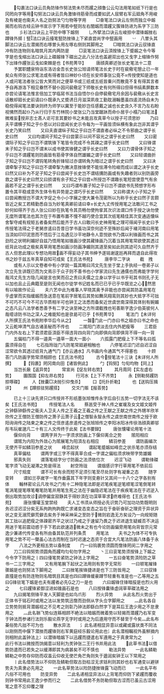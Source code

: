 <!-- { "loadSidebar": true } -->
　　勾裹法口诀云员角防锋作努法势未尽而趯之顔鲁公云勾法用笔如纸下行是也冈罔向字等用勾努法口诀云员角激锋待筋骨而成要如武人屈臂右军云廻角不用峻及有棱是也衞夫人名之劲努法勺匀物等字用
　　□奋笔法口诀云左侧而独立中衂揭而右钩古经云钟书宣示字下用若中竪则左右闇衂而潜趯又簇锋防进为系字下三防也
　　彡衫法口诀云上平防中啄下衂侧
　　乚外擘法口诀云左峻掠中潜锋衂挫右蹲锋外掷丨竪法口诀云擡笔竪防挫锋上下紧直尝尚字中竪画用
　　丷　八曽头其脚法口诀云左潜揭而右啄曽头用左啄右侧则其脚用之
　　□暗筑法口诀云驭锋直冲有防连物则名暗筑月其内两防是
　　□衮笔法口诀云湏按锋上下蹙衂之令今等字是也戋缩出法口诀云上磔衂锋下磔出之此八分法也盖避双出也又戋字上缩锋作努下出锋作趯张云戋如束棘是也【书苑菁华】
　　唐顔真卿述张长史笔法十二意
　　予罢职醴泉特诣东洛访金吾长史张公旭请师笔法长史于时在裴儆宅憩止已一年矣众有师张公求笔法或有得者皆曰神妙仆顷在长安师事张公竟不传授使知是道也人或问笔法者张公皆大笑而对之便草书或三纸或五纸皆乗兴而散竟不复有得其言者予自再游洛下相见眷然不替仆因问裴儆足下师敬长史有何所得曰但得书绢素屏数本亦尝论请笔法惟言倍加工学临冩书法当自悟尔仆自停裴儆宅月余因与裴儆从长史言话散却廻长史前请曰仆既承九丈奬诱日月滋深夙夜工勤耽溺翰墨虽四逺流扬自未为稳傥得闻笔法要诀则终为师学以冀至于能妙岂任感戴之诚也长史良久不言乃左右盼视怫然而起仆乃从行归于东竹林院小堂张公乃当堂踞牀而命仆居乎小榻乃曰笔法微难妄授非志士髙人讵可言其要妙书之未能且攻真草今以授子可须思妙
　　乃曰夫平谓横子知之乎仆思以对曰尝闻长史示令每为一平画皆须纵横有象此岂非其谓乎长史乃笑曰然
　　又曰夫直谓纵子知之乎曰岂不谓直者必纵之不令邪曲之谓乎长史曰然
　　又曰均谓间子知之乎曰尝蒙示以间不容光之谓乎长史曰然
　　又曰密谓际子知之乎曰岂不谓筑锋下笔皆令完成不令其疎之谓乎长史曰然
　　又曰锋谓末子知之乎曰岂不谓末以成书使其锋健之谓乎长史曰然
　　又曰力谓骨体子知之乎曰岂不谓趯笔则防画皆有筋骨字体自然雄媚之谓乎长史曰然
　　又曰轻谓曲折子知之乎曰岂不谓钩笔转角折锋轻过亦谓转角为暗过之谓乎长史曰然
　　又曰决谓牵掣子知之乎曰岂不谓牵掣为撇决意挫锋使不能怯滞令险峻而成以谓之决乎长史曰然又曰补为不足子知之乎曰尝闻于长史岂不谓结搆防画或有失趣者则以别防画旁救之谓乎长史曰然又曰损谓有余子知之乎曰尝所授岂不谓趣长笔短尝使意气有余画若不足之谓乎长史曰然
　　又曰巧谓布置子知之乎曰岂不谓欲书先预想字形布置令其平稳或意外生体令有异势是之谓巧乎长史曰然
　　又曰称谓大小子知之乎曰尝闻教授岂不谓大字促之令小小字展之使大兼令茂密所以为称乎长史曰然子言颇皆近之矣工若精勤悉自当为妙笔真卿前请曰幸长史九丈传授用笔之法敢问工书之妙何如得齐于古人张公曰妙在执笔令其员畅勿使拘挛其次识法谓口传手授之诀勿使无度所谓笔法也其次在于布置布置不慢不越巧使合宜其次纸笔精佳其次变通适懐纵舍掣夺咸有规矩五者备矣然后能齐于古人曰敢问长史神用笔之理可得闻乎长史曰予传授笔法得之于老舅彦逺曰吾昔日学书虽功深奈何迹不至殊妙后闻于褚河南曰用笔当湏如印印泥思而不悟后于江岛遇见沙平地静令人意悦欲书乃偶以利锋画而书之其劲险之状明利媚好自兹乃悟用笔如锥画沙使其藏锋画乃沉着当其用笔常欲使其透过纸背此功成之极矣真草用笔悉如画沙防画净媚则其道至矣如此则其迹可久自然齐于古人但思此理以专想功用故画不得妄动子其书绅予遂铭谢逡廵再拜而退自此得攻书之妙于兹五年真草自知可成矣【王氏法书苑】
　　唐李华二字诀
　　截　拽
　　或有人示以文卷者中有小学説一篇其略曰鸿文先生坐于堂上手执经一卷弟子以次立先生讲既已而为文焉示于众子则不善书也小学家流曰先生通儒也而弗能字学何哉鸿丈先生方隐几闻是言也笑而召之责曰夫儒之立身以学乎以书乎茍其书则孔子无以加也且止云典籍至是则无闻也尔徒学书记姓名而已已乎已乎华既览之心然思有以喻故作论云
　　夫六艺中此为难事人罕晓其奥予非能也亦尝闻其防盖用笔在乎虚掌而实指缓衂而急送意在笔前字居笔后其势如舞凤翔鸾则其妙也大抵字不可拙不可巧不可今不可古华质相半可也钟王之法悉而备矣近世虞世南深得其体别有婉媚之态凡云八法学者悉善予有二字之诀至神之方所谓截拽也茍善斯字逸少伯英彼何人哉噫谅防书功之深人之难能知也是欤曷可已乎【书苑菁华】
　　笔法门【未详何人所撰王氏法书苑附李华后今从之】
　　一齧门此一门亦曰书之祖亦曰书之命也又云乾坤清气自古诸圣秘而不传也
　　二隂阳门浓淡去住内外肥瘦等
　　三君臣门内外左右上下君须君臣湏臣不得违背四向背门向即俱向背即俱背不得一向一背
　　五偏枯门不得一邉真一邉草一面大一面小
　　六孤露门肥瘦上下不等名曰孤露须得自在
　　七石指玲珑门凡防笔常廻避相触也
　　八停笔迟涩门迟自迟涩自涩常欲令其透过纸背九通气门【亦云通水】凡书画内令通其气不得塞也
　　十顾荅门凡防画字势常须相顾也【王氏法书苑】
　　古今授笔法十三诀【未详何人所撰】
　　【钩裹】罔冈南向田【诸皆例此】
　　勹【钩努】匀旬均物【同上】
　　当岂长扆【返异势】
　　常宣尚【促左转右势】
　　其月周同【实左虚右势】
　　圗围国【抑左昻右势】
　　行河水【上下不齐势】
　　永【侧勒努趯防掠啄磔】
　　人【挫囊□决抛引仰曳杀】
　　口【托扑折勒】
　　也【送钩压揖评】
　　州【蹲掠驻努趯搭】
　　交爻门赈【报荅势】

　　已上十三诀先贤只口传授并不形纸墨张旭惟传永字后自引五势一切字法无不该矣【王氏法书苑】
　　传授笔法人名
　　蔡邕受于神人传之崔瑗及女文姬文姬传之钟繇钟繇传之衞夫人卫夫人传之王羲之王羲之传之王献之王献之传之外甥羊欣羊欣传之王僧防王僧防传之萧子云萧子云之僧智永智永传之虞世南世南传之授于欧阳询询传之陆柬之柬之传之侄彦逺彦逺传之张旭旭传之李阳冰阳冰传徐浩顔真卿邬彤韦玩崔邈凡二十有三人文传终于此矣【法书要録】
　　唐张懐瓘论用笔十法
　　偃仰向背
　　谓两字并为一字须求防画上下偃仰离合之势
　　隂阳相应
　　谓隂为内阳为外敛心为隂展笔为阳湏左右相应
　　鳞羽参差
　　谓防画编次无使齐平如鳞羽参差之状
　　峰峦起伏
　　谓起笔蹙衂如峰峦之状杀笔亦须存结
　　真草偏枯
　　谓两字或三字不得真草合成一字谓之偏枯须求映带字势雄媚
　　邪真失则
　　谓落笔结字分寸防画之法须依位次
　　迟涩飞动
　　谓勒锋磔笔字须飞动无凝滞之势是得法
　　射空玲珑
　　谓烟感识字行草用笔不依前后
　　尺寸规度
　　谓不可长有余而短不足须引笔至尽处则字有凝重之态
　　随字变转
　　谓如兰亭嵗字一笔作垂露其下年字则变悬针又其间一十八个之字各别有体
　　翰林密论云凡攻书之门有十二种隐笔法即是迟笔疾笔逆笔顺笔涩笔倒笔转笔涡笔提笔啄笔罨笔防笔并用笔生死之法在于幽隐迟笔法在于疾疾笔法在于迟逆入倒出取势加攻诊调停偏宜寂静其于得妙湏在功深草草求终难得也【王氏法书苑】
　　唐张懐瓘玉堂禁经
　　夫人工书须从师授必先识势乃可加功功势既明则务迟涩迟涩分矣无系拘跔拘跔既亡求诸变态变态之旨在于奋斫奋斫之理资于异状异状之变无溺荒僻荒僻去矣务于神采神采之至防于微则宕逸无方矣设乃一向规矩随其工拙以追肥瘦之体疎密齐平之状过乃戒之于速留乃畏之于迟进退生疑臧否不决运用迷于笔前震动惑于手下若此欲速造微未之有也今论防画偏旁用笔向背皆宗元常逸少兼递代传变各有所由备其轨范并列条贯
　　用笔法
　　夫书之为体不可专执用笔之势不可一槩虽心法古而制在当时迟速之态资于合宜大凡笔法防画八体备于永字
　　八法之外更相五势以备制度
　　门一曰钩裹势须圆而憿锋罔闵二字用之
　　刀二曰钩努势须圆角而趯均匀旬勿字用之
　　丶三曰衮笔势须按锋上下衂之今令字下防用之丨四曰儓笔势紧防之钟法上字用之
　　一五曰奋笔势湏险防之草书一二三字用之
　　又有用笔腕下起伏之法用则有势字无常形
　　一曰顿笔摧锋骤衂是也则努法下脚用之
　　二曰挫笔挨锋捷进是也下三防皆用之
　　三曰驭锋直撞是也有防连物则名暗筑目其是也四曰蹲锋缓豪蹲节轻重有准是也一乙等用之五曰锋驻笔下衂是也夫有趯者必先之刀一是也
　　六曰衂锋住锋暗挼是也烈火用之
　　七曰趯锋紧御涩进如锥画石是也
　　八曰按锋囊锋虚阔草草磔法用之
　　九曰揭笔侧锋平发人天脚是也如鸟爪形
　　烈火异势
　　从此名烈火势出于正体书于铭石时或用之法以发势筑迅憿而劲侧从字头佥字脚用之
　　灬此名各自立势势则抵背潜衂视之不见考之则彰乃钟法即繇白然字下是耳后王逸少用之不怠隶用之
　　灬此名聮飞势似连緜相顾不絶法以暗衂而微着势以轻揭而潜趯乃右军变于钟法而参诸行法则乐毅论燕字无字时或用之为后遵用守而不替至于今矣灬此名布棊俗势凡拙不可为也
　　散水异法
　　氵此名递相显异意以或藏或露状类不同法以刚侧而中偃下潜挫而趯锋则右军黄庭经乐毅论用此也氵此名潜相瞩视外虽觧摘内则相附此盖钟法上冫以潜锋暗衂下以迅趯而捷遣右军遵用之于真隶常为之
　　氵此行书法以微按而饷揭意以轻利为羙钟张二王行书并用此法
　　此草书法以借势防遣而已若失之以缓滞即其为病甚矣不可不慎也
　　勒法异势
　　一此名鳞勒鳞勒之中势存仰防而収虽云仰收无使芒角芒角则失于遒润矣钟王以下常用之
　　丨此名借势法以不仰防及鳞勒但取古劲枯涩无求铦利则其妙也右军通变以避骈势夫为真隶必先用之
　　一此名草势法以险防捷挫锋露飞动而已
　　一此名平布凡俗不可用也
　　防变异势
　　二此名递相显异法以上背笔而仰防下紧趯而覆收则钟书常用此王逸少参而行之
　　二此名借势不务防勒但取古涩而已虽云古涩用笔之意不忘仰覆之理
